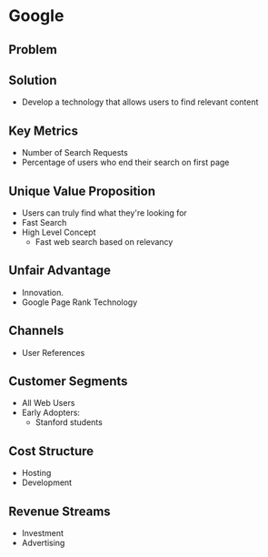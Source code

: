 # Google

## Problem

## Solution

- Develop a technology that allows users to find relevant content

## Key Metrics

- Number of Search Requests
- Percentage of users who end their search on first page

## Unique Value Proposition

- Users can truly find what they're looking for
- Fast Search
- High Level Concept
  - Fast web search based on relevancy

## Unfair Advantage

- Innovation.
- Google Page Rank Technology

## Channels

- User References

## Customer Segments

- All Web Users
- Early Adopters:
  - Stanford students

## Cost Structure

- Hosting
- Development

## Revenue Streams

- Investment
- Advertising
